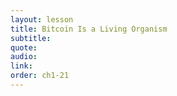 ```yaml
---
layout: lesson
title: Bitcoin Is a Living Organism
subtitle:
quote:
audio:
link:
order: ch1-21
---
```

